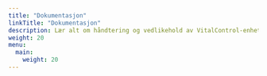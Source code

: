 ```yaml
---
title: "Dokumentasjon"
linkTitle: "Dokumentasjon"
description: Lær alt om håndtering og vedlikehold av VitalControl-enheten din.
weight: 20
menu:
  main:
    weight: 20
---
```

